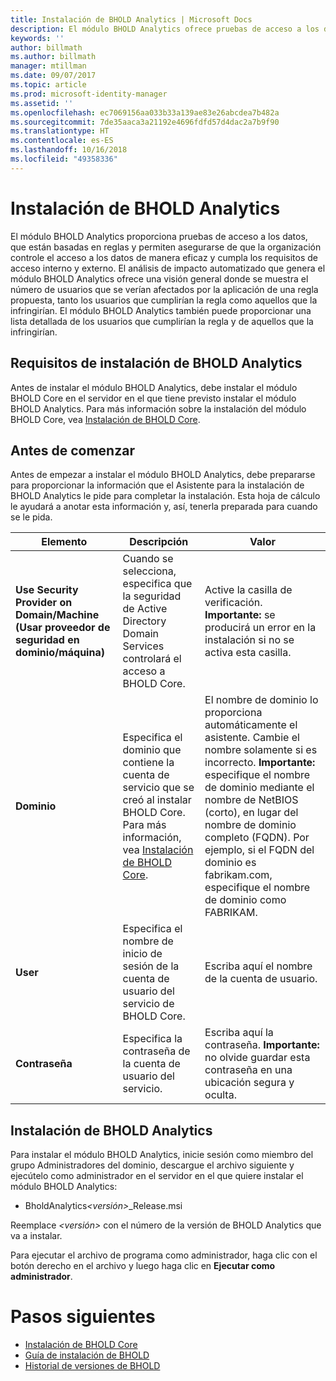 ```yaml
---
title: Instalación de BHOLD Analytics | Microsoft Docs
description: El módulo BHOLD Analytics ofrece pruebas de acceso a los datos, que están basadas en reglas
keywords: ''
author: billmath
ms.author: billmath
manager: mtillman
ms.date: 09/07/2017
ms.topic: article
ms.prod: microsoft-identity-manager
ms.assetid: ''
ms.openlocfilehash: ec7069156aa033b33a139ae83e26abcdea7b482a
ms.sourcegitcommit: 7de35aaca3a21192e4696fdfd57d4dac2a7b9f90
ms.translationtype: HT
ms.contentlocale: es-ES
ms.lasthandoff: 10/16/2018
ms.locfileid: "49358336"
---
```

# <a name="bhold-analytics-installation"></a>Instalación de BHOLD Analytics

El módulo BHOLD Analytics proporciona pruebas de acceso a los datos, que están basadas en reglas y permiten asegurarse de que la organización controle el acceso a los datos de manera eficaz y cumpla los requisitos de acceso interno y externo. El análisis de impacto automatizado que genera el módulo BHOLD Analytics ofrece una visión general donde se muestra el número de usuarios que se verían afectados por la aplicación de una regla propuesta, tanto los usuarios que cumplirían la regla como aquellos que la infringirían. El módulo BHOLD Analytics también puede proporcionar una lista detallada de los usuarios que cumplirían la regla y de aquellos que la infringirían.

## <a name="bhold-analytics-installation-requirements"></a>Requisitos de instalación de BHOLD Analytics

Antes de instalar el módulo BHOLD Analytics, debe instalar el módulo BHOLD Core en el servidor en el que tiene previsto instalar el módulo BHOLD Analytics. Para más información sobre la instalación del módulo BHOLD Core, vea [Instalación de BHOLD Core](https://technet.microsoft.com/library/jj134095(v=ws.10).aspx).

## <a name="before-you-begin"></a>Antes de comenzar

Antes de empezar a instalar el módulo BHOLD Analytics, debe prepararse para proporcionar la información que el Asistente para la instalación de BHOLD Analytics le pide para completar la instalación. Esta hoja de cálculo le ayudará a anotar esta información y, así, tenerla preparada para cuando se le pida.

| **Elemento**                                    | **Descripción**                                                                                                                                                                                                           | **Valor**                                                                                                                                                                                                                                                                                                            |
|---------------------------------------------|---------------------------------------------------------------------------------------------------------------------------------------------------------------------------------------------------------------------------|----------------------------------------------------------------------------------------------------------------------------------------------------------------------------------------------------------------------------------------------------------------------------------------------------------------------|
| **Use Security Provider on Domain/Machine (Usar proveedor de seguridad en dominio/máquina)** | Cuando se selecciona, especifica que la seguridad de Active Directory Domain Services controlará el acceso a BHOLD Core.                                                                                                                | Active la casilla de verificación. **Importante:** se producirá un error en la instalación si no se activa esta casilla.                                                                                                                                                                                                                   |
| **Dominio**                                  | Especifica el dominio que contiene la cuenta de servicio que se creó al instalar BHOLD Core. Para más información, vea [Instalación de BHOLD Core](https://technet.microsoft.com/library/jj134095(v=ws.10).aspx). | El nombre de dominio lo proporciona automáticamente el asistente. Cambie el nombre solamente si es incorrecto. **Importante:** especifique el nombre de dominio mediante el nombre de NetBIOS (corto), en lugar del nombre de dominio completo (FQDN). Por ejemplo, si el FQDN del dominio es fabrikam.com, especifique el nombre de dominio como FABRIKAM. |
| **User**                                    | Especifica el nombre de inicio de sesión de la cuenta de usuario del servicio de BHOLD Core.                                                                                                                                                          | Escriba aquí el nombre de la cuenta de usuario.                                                                                                                                                                                                                                                                                    |
| **Contraseña**                                | Especifica la contraseña de la cuenta de usuario del servicio.                                                                                                                                                                       | Escriba aquí la contraseña. **Importante:** no olvide guardar esta contraseña en una ubicación segura y oculta.                                                                                                                                                                                                                  |

## <a name="bhold-analytics-installation"></a>Instalación de BHOLD Analytics

Para instalar el módulo BHOLD Analytics, inicie sesión como miembro del grupo Administradores del dominio, descargue el archivo siguiente y ejecútelo como administrador en el servidor en el que quiere instalar el módulo BHOLD Analytics:

- BholdAnalytics<em>\<versión\></em>\_Release.msi

Reemplace *\<versión\>* con el número de la versión de BHOLD Analytics que va a instalar.

Para ejecutar el archivo de programa como administrador, haga clic con el botón derecho en el archivo y luego haga clic en **Ejecutar como administrador**.

# <a name="next-steps"></a>Pasos siguientes

- [Instalación de BHOLD Core](https://technet.microsoft.com/library/jj134095(v=ws.10).aspx)
- [Guía de instalación de BHOLD](bhold-installation-guide.md)
- [Historial de versiones de BHOLD](../reference/version-bhold-history.md)
